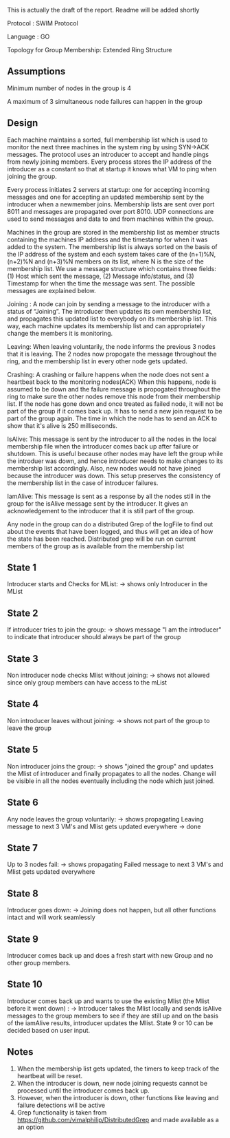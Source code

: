 This is actually the draft of the report. Readme will be added shortly

Protocol : SWIM Protocol

Language : GO

Topology for Group Membership: Extended Ring Structure


Assumptions
-----------
Minimum number of nodes in the group is 4

A maximum of 3 simultaneous node failures can happen in the group

Design
------
Each machine maintains a sorted, full membership list which is used to monitor the next three
machines in the system ring by using SYN->ACK messages. The protocol uses an
introducer to accept and handle pings from newly joining members. Every process stores the IP
address of the introducer as a constant so that at startup it knows what VM to ping when
joining the group. 

Every process initiates 2 servers at startup: one for accepting incoming messages and one for accepting an 
updated membership sent by the introducer when a newmember joins.
Membership lists are sent over port 8011 and messages are propagated over port 8010.
UDP connections are used to send messages and data to and from machines within the group.

Machines in the group are stored in the membership list as member structs containing the machines IP
address and the timestamp for when it was added to the system. The membership list is always
sorted on the basis of the IP address of the system and each system takes care of the (n+1)%N, (n+2)%N
and (n+3)%N members on its list, where N is the size of the membership list.
We use a message structure which contains three fields: (1) Host which sent the message, (2) Message
info/status, and (3) Timestamp for when the time the message was sent. The possible messages
are explained below.

Joining : A node can join by sending a message to the introducer with a status of “Joining”. The
introducer then updates its own membership list, and propagates this updated list to
everybody on its membership list. This way, each machine updates its membership list and can
appropriately change the members it is monitoring.

Leaving: When leaving voluntarily, the node informs the previous 3 nodes that it is leaving. The 2 nodes 
now propogate the message throughout the ring, and the membership list in every other node gets updated.

Crashing: A crashing or failure happens when the node does not sent a heartbeat back to the monitoring nodes(ACK)
When this happens, node is assumed to be down and the failure message is propogated throughout the ring to make sure the 
other nodes remove this node from their membership list. If the node has gone down and once treated as failed node, 
it will not be part of the group if it comes back up. It has to send a new join request to be part of the group again.
The time in which the node has to send an ACK to show that it's alive is 250 milliseconds.

IsAlive: This message is sent by the introducer to all the nodes in the local membership file when the introducer comes back up after failure or shutdown. This is useful because other nodes may have left the group while the introduer was down, and hence introducer needs to make changes to its membership list accordingly. Also, new nodes would not have joined because the introducer was down. This setup preserves the consistency of the membership list in the case of introducer failures.

IamAlive: This message is sent as a response by all the nodes still in the group for the isAlive message sent by the introducer. It gives an acknowledgement to the introducer that it is still part of the group.

Any node in the group can do a distributed Grep of the logFile to find out about the events that have been logged,
and thus will get an idea of how the state has been reached. Distributed grep will be run on current members of the group 
as is available from the membership list


State 1
------
Introducer starts and Checks for MList: -> shows only Introducer in the MList 

State 2
------
If introducer tries to join the group: -> shows message "I am the introducer" to indicate that introducer should always be part of the group 

State 3
------
Non introducer node checks Mlist without joining: -> shows not allowed since only group members can have access to the mList 

State 4
------
Non introducer leaves without joining: -> shows not part of the group to leave the group

State 5
------
Non introducer joins the group: -> shows "joined the group" and updates the Mlist of introducer and finally propagates to all the nodes. Change will be visible in all the nodes eventually including the node which just joined.

State 6	
------
Any node leaves the group voluntarily: -> shows propagating Leaving message to next 3 VM's and Mlist gets updated everywhere -> done

State 7
------
Up to 3 nodes fail: -> shows propagating Failed message to next 3 VM's and Mlist gets updated everywhere

State 8
------
Introducer goes down: -> Joining does not happen, but all other functions intact and will work seamlessly

State 9
------
Introducer comes back up and does a fresh start with new Group and no other group members.

State 10
-------
Introducer comes back up and wants to use the existing Mlist (the Mlist before it went down) : -> Introducer takes the Mlist locally and sends isAlive messages to the group members to see if they are still up and on the basis of the iamAlive results, introducer updates the Mlist. State 9 or 10 can be decided based on user input.

Notes
-----
1. When the membership list gets updated, the timers to keep track of the heartbeat will be reset.
2. When the introducer is down, new node joining requests cannot be processed until the introducer comes back up.
3. However, when the introducer is down, other functions like leaving and failure detections will be active
4. Grep functionality is taken from https://github.com/vimalphilip/DistributedGrep and made available as a an option





